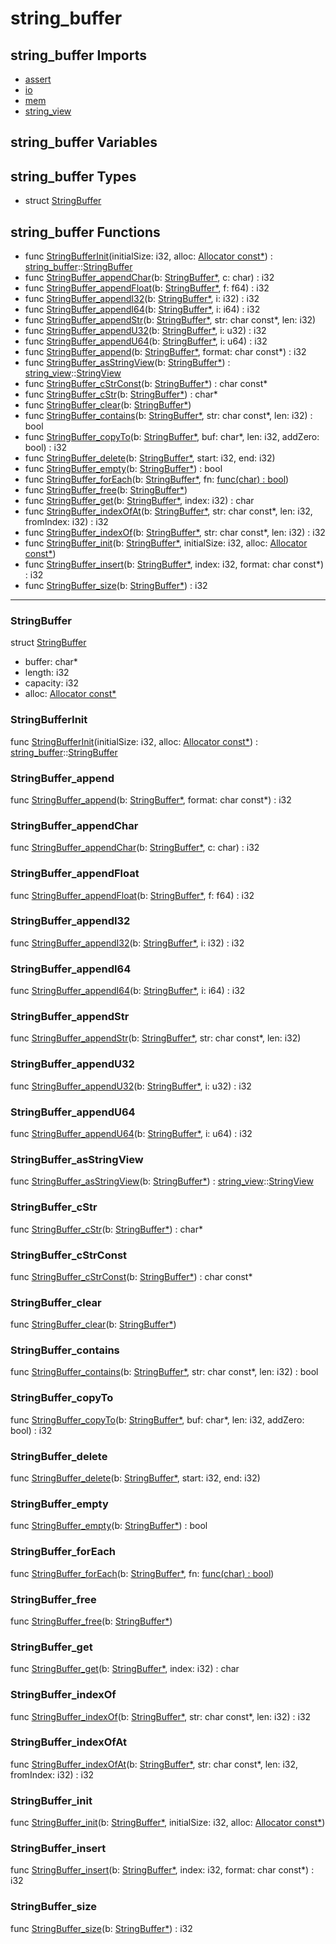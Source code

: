 # string\_buffer

## string\_buffer Imports

* [assert](assert\.md)
* [io](io\.md)
* [mem](mem\.md)
* [string\_view](string\_view\.md)


## string\_buffer Variables



## string\_buffer Types

* struct [StringBuffer](#StringBuffer)


## string\_buffer Functions

* func [StringBufferInit](#StringBufferInit)(initialSize: i32, alloc: [Allocator const\*](#Allocator)) : [string\_buffer](#string\_buffer)::[StringBuffer](#StringBuffer)
* func [StringBuffer\_appendChar](#StringBuffer\_appendChar)(b: [StringBuffer\*](#StringBuffer), c: char) : i32
* func [StringBuffer\_appendFloat](#StringBuffer\_appendFloat)(b: [StringBuffer\*](#StringBuffer), f: f64) : i32
* func [StringBuffer\_appendI32](#StringBuffer\_appendI32)(b: [StringBuffer\*](#StringBuffer), i: i32) : i32
* func [StringBuffer\_appendI64](#StringBuffer\_appendI64)(b: [StringBuffer\*](#StringBuffer), i: i64) : i32
* func [StringBuffer\_appendStr](#StringBuffer\_appendStr)(b: [StringBuffer\*](#StringBuffer), str: char const*, len: i32)
* func [StringBuffer\_appendU32](#StringBuffer\_appendU32)(b: [StringBuffer\*](#StringBuffer), i: u32) : i32
* func [StringBuffer\_appendU64](#StringBuffer\_appendU64)(b: [StringBuffer\*](#StringBuffer), i: u64) : i32
* func [StringBuffer\_append](#StringBuffer\_append)(b: [StringBuffer\*](#StringBuffer), format: char const*) : i32
* func [StringBuffer\_asStringView](#StringBuffer\_asStringView)(b: [StringBuffer\*](#StringBuffer)) : [string\_view](string\_view\.md)::[StringView](StringView\.md)
* func [StringBuffer\_cStrConst](#StringBuffer\_cStrConst)(b: [StringBuffer\*](#StringBuffer)) : char const*
* func [StringBuffer\_cStr](#StringBuffer\_cStr)(b: [StringBuffer\*](#StringBuffer)) : char*
* func [StringBuffer\_clear](#StringBuffer\_clear)(b: [StringBuffer\*](#StringBuffer))
* func [StringBuffer\_contains](#StringBuffer\_contains)(b: [StringBuffer\*](#StringBuffer), str: char const*, len: i32) : bool
* func [StringBuffer\_copyTo](#StringBuffer\_copyTo)(b: [StringBuffer\*](#StringBuffer), buf: char*, len: i32, addZero: bool) : i32
* func [StringBuffer\_delete](#StringBuffer\_delete)(b: [StringBuffer\*](#StringBuffer), start: i32, end: i32)
* func [StringBuffer\_empty](#StringBuffer\_empty)(b: [StringBuffer\*](#StringBuffer)) : bool
* func [StringBuffer\_forEach](#StringBuffer\_forEach)(b: [StringBuffer\*](#StringBuffer), fn: [func\(char\) : bool](#\_))
* func [StringBuffer\_free](#StringBuffer\_free)(b: [StringBuffer\*](#StringBuffer))
* func [StringBuffer\_get](#StringBuffer\_get)(b: [StringBuffer\*](#StringBuffer), index: i32) : char
* func [StringBuffer\_indexOfAt](#StringBuffer\_indexOfAt)(b: [StringBuffer\*](#StringBuffer), str: char const*, len: i32, fromIndex: i32) : i32
* func [StringBuffer\_indexOf](#StringBuffer\_indexOf)(b: [StringBuffer\*](#StringBuffer), str: char const*, len: i32) : i32
* func [StringBuffer\_init](#StringBuffer\_init)(b: [StringBuffer\*](#StringBuffer), initialSize: i32, alloc: [Allocator const\*](#Allocator))
* func [StringBuffer\_insert](#StringBuffer\_insert)(b: [StringBuffer\*](#StringBuffer), index: i32, format: char const*) : i32
* func [StringBuffer\_size](#StringBuffer\_size)(b: [StringBuffer\*](#StringBuffer)) : i32



***
### StringBuffer


struct [StringBuffer](#StringBuffer)

* buffer: char*
* length: i32
* capacity: i32
* alloc: [Allocator const\*](#Allocator)



### StringBufferInit


func [StringBufferInit](#StringBufferInit)(initialSize: i32, alloc: [Allocator const\*](#Allocator)) : [string\_buffer](#string\_buffer)::[StringBuffer](#StringBuffer)


### StringBuffer\_append


func [StringBuffer\_append](#StringBuffer\_append)(b: [StringBuffer\*](#StringBuffer), format: char const*) : i32


### StringBuffer\_appendChar


func [StringBuffer\_appendChar](#StringBuffer\_appendChar)(b: [StringBuffer\*](#StringBuffer), c: char) : i32


### StringBuffer\_appendFloat


func [StringBuffer\_appendFloat](#StringBuffer\_appendFloat)(b: [StringBuffer\*](#StringBuffer), f: f64) : i32


### StringBuffer\_appendI32


func [StringBuffer\_appendI32](#StringBuffer\_appendI32)(b: [StringBuffer\*](#StringBuffer), i: i32) : i32


### StringBuffer\_appendI64


func [StringBuffer\_appendI64](#StringBuffer\_appendI64)(b: [StringBuffer\*](#StringBuffer), i: i64) : i32


### StringBuffer\_appendStr


func [StringBuffer\_appendStr](#StringBuffer\_appendStr)(b: [StringBuffer\*](#StringBuffer), str: char const*, len: i32)


### StringBuffer\_appendU32


func [StringBuffer\_appendU32](#StringBuffer\_appendU32)(b: [StringBuffer\*](#StringBuffer), i: u32) : i32


### StringBuffer\_appendU64


func [StringBuffer\_appendU64](#StringBuffer\_appendU64)(b: [StringBuffer\*](#StringBuffer), i: u64) : i32


### StringBuffer\_asStringView


func [StringBuffer\_asStringView](#StringBuffer\_asStringView)(b: [StringBuffer\*](#StringBuffer)) : [string\_view](string\_view\.md)::[StringView](StringView\.md)


### StringBuffer\_cStr


func [StringBuffer\_cStr](#StringBuffer\_cStr)(b: [StringBuffer\*](#StringBuffer)) : char*


### StringBuffer\_cStrConst


func [StringBuffer\_cStrConst](#StringBuffer\_cStrConst)(b: [StringBuffer\*](#StringBuffer)) : char const*


### StringBuffer\_clear


func [StringBuffer\_clear](#StringBuffer\_clear)(b: [StringBuffer\*](#StringBuffer))


### StringBuffer\_contains


func [StringBuffer\_contains](#StringBuffer\_contains)(b: [StringBuffer\*](#StringBuffer), str: char const*, len: i32) : bool


### StringBuffer\_copyTo


func [StringBuffer\_copyTo](#StringBuffer\_copyTo)(b: [StringBuffer\*](#StringBuffer), buf: char*, len: i32, addZero: bool) : i32


### StringBuffer\_delete


func [StringBuffer\_delete](#StringBuffer\_delete)(b: [StringBuffer\*](#StringBuffer), start: i32, end: i32)


### StringBuffer\_empty


func [StringBuffer\_empty](#StringBuffer\_empty)(b: [StringBuffer\*](#StringBuffer)) : bool


### StringBuffer\_forEach


func [StringBuffer\_forEach](#StringBuffer\_forEach)(b: [StringBuffer\*](#StringBuffer), fn: [func\(char\) : bool](#\_))


### StringBuffer\_free


func [StringBuffer\_free](#StringBuffer\_free)(b: [StringBuffer\*](#StringBuffer))


### StringBuffer\_get


func [StringBuffer\_get](#StringBuffer\_get)(b: [StringBuffer\*](#StringBuffer), index: i32) : char


### StringBuffer\_indexOf


func [StringBuffer\_indexOf](#StringBuffer\_indexOf)(b: [StringBuffer\*](#StringBuffer), str: char const*, len: i32) : i32


### StringBuffer\_indexOfAt


func [StringBuffer\_indexOfAt](#StringBuffer\_indexOfAt)(b: [StringBuffer\*](#StringBuffer), str: char const*, len: i32, fromIndex: i32) : i32


### StringBuffer\_init


func [StringBuffer\_init](#StringBuffer\_init)(b: [StringBuffer\*](#StringBuffer), initialSize: i32, alloc: [Allocator const\*](#Allocator))


### StringBuffer\_insert


func [StringBuffer\_insert](#StringBuffer\_insert)(b: [StringBuffer\*](#StringBuffer), index: i32, format: char const*) : i32


### StringBuffer\_size


func [StringBuffer\_size](#StringBuffer\_size)(b: [StringBuffer\*](#StringBuffer)) : i32


